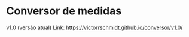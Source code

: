 <h1>Conversor de medidas</h1>

v1.0 (versão atual) 
Link: https://victorrschmidt.github.io/conversor/v1.0/
